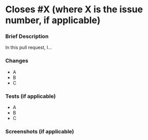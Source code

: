 # Closes #X (where X is the issue number, if applicable)

### Brief Description
<!-- Describe the purpose of this pull request -->
In this pull request, I...
### Changes
<!-- Describe the changes made in this pull request -->
- A
- B
- C

### Tests (if applicable)
<!-- Describe the tests that you created for this pull request -->
- A
- B
- C

### Screenshots (if applicable)
<!-- Add screenshots to help showcase your changes -->
